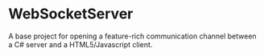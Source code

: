 # WebSocketServer
A base project for opening a feature-rich communication channel between a C# server and a HTML5/Javascript client.
